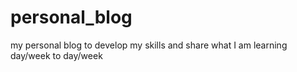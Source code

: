 # personal_blog
my personal blog to develop my skills and share what I am learning day/week to day/week
